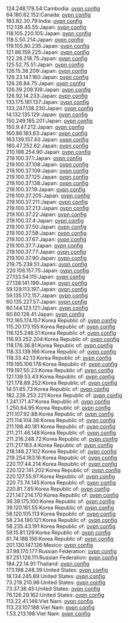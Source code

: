 124.248.178.54:Cambodia: [ovpn config](vpn/124_248_178_54.ovpn)  
64.180.62.152:Canada: [ovpn config](vpn/64_180_62_152.ovpn)  
183.82.30.79:India: [ovpn config](vpn/183_82_30_79.ovpn)  
112.139.45.55:Japan: [ovpn config](vpn/112_139_45_55.ovpn)  
118.105.220.105:Japan: [ovpn config](vpn/118_105_220_105.ovpn)  
118.5.50.214:Japan: [ovpn config](vpn/118_5_50_214.ovpn)  
119.105.80.235:Japan: [ovpn config](vpn/119_105_80_235.ovpn)  
121.86.159.225:Japan: [ovpn config](vpn/121_86_159_225.ovpn)  
122.26.218.75:Japan: [ovpn config](vpn/122_26_218_75.ovpn)  
125.52.75.51:Japan: [ovpn config](vpn/125_52_75_51.ovpn)  
126.15.38.209:Japan: [ovpn config](vpn/126_15_38_209.ovpn)  
126.23.147.160:Japan: [ovpn config](vpn/126_23_147_160.ovpn)  
126.26.84.75:Japan: [ovpn config](vpn/126_26_84_75.ovpn)  
126.39.209.109:Japan: [ovpn config](vpn/126_39_209_109.ovpn)  
126.92.14.233:Japan: [ovpn config](vpn/126_92_14_233.ovpn)  
133.175.181.137:Japan: [ovpn config](vpn/133_175_181_137.ovpn)  
133.247.138.230:Japan: [ovpn config](vpn/133_247_138_230.ovpn)  
14.132.135.129:Japan: [ovpn config](vpn/14_132_135_129.ovpn)  
150.249.185.201:Japan: [ovpn config](vpn/150_249_185_201.ovpn)  
150.9.47.212:Japan: [ovpn config](vpn/150_9_47_212.ovpn)  
160.86.183.63:Japan: [ovpn config](vpn/160_86_183_63.ovpn)  
163.139.157.43:Japan: [ovpn config](vpn/163_139_157_43.ovpn)  
180.47.252.62:Japan: [ovpn config](vpn/180_47_252_62.ovpn)  
210.198.254.90:Japan: [ovpn config](vpn/210_198_254_90.ovpn)  
219.100.37.1:Japan: [ovpn config](vpn/219_100_37_1.ovpn)  
219.100.37.108:Japan: [ovpn config](vpn/219_100_37_108.ovpn)  
219.100.37.109:Japan: [ovpn config](vpn/219_100_37_109.ovpn)  
219.100.37.125:Japan: [ovpn config](vpn/219_100_37_125.ovpn)  
219.100.37.138:Japan: [ovpn config](vpn/219_100_37_138.ovpn)  
219.100.37.19:Japan: [ovpn config](vpn/219_100_37_19.ovpn)  
219.100.37.205:Japan: [ovpn config](vpn/219_100_37_205.ovpn)  
219.100.37.211:Japan: [ovpn config](vpn/219_100_37_211.ovpn)  
219.100.37.213:Japan: [ovpn config](vpn/219_100_37_213.ovpn)  
219.100.37.22:Japan: [ovpn config](vpn/219_100_37_22.ovpn)  
219.100.37.4:Japan: [ovpn config](vpn/219_100_37_4.ovpn)  
219.100.37.50:Japan: [ovpn config](vpn/219_100_37_50.ovpn)  
219.100.37.58:Japan: [ovpn config](vpn/219_100_37_58.ovpn)  
219.100.37.67:Japan: [ovpn config](vpn/219_100_37_67.ovpn)  
219.100.37.7:Japan: [ovpn config](vpn/219_100_37_7.ovpn)  
219.100.37.77:Japan: [ovpn config](vpn/219_100_37_77.ovpn)  
219.100.37.90:Japan: [ovpn config](vpn/219_100_37_90.ovpn)  
219.75.239.51:Japan: [ovpn config](vpn/219_75_239_51.ovpn)  
220.108.157.75:Japan: [ovpn config](vpn/220_108_157_75.ovpn)  
27.133.54.115:Japan: [ovpn config](vpn/27_133_54_115.ovpn)  
27.138.141.199:Japan: [ovpn config](vpn/27_138_141_199.ovpn)  
59.129.113.197:Japan: [ovpn config](vpn/59_129_113_197.ovpn)  
59.135.172.157:Japan: [ovpn config](vpn/59_135_172_157.ovpn)  
60.135.227.57:Japan: [ovpn config](vpn/60_135_227_57.ovpn)  
60.144.123.121:Japan: [ovpn config](vpn/60_144_123_121.ovpn)  
60.60.126.41:Japan: [ovpn config](vpn/60_60_126_41.ovpn)  
112.165.174.157:Korea Republic of: [ovpn config](vpn/112_165_174_157.ovpn)  
115.20.173.155:Korea Republic of: [ovpn config](vpn/115_20_173_155.ovpn)  
116.125.246.51:Korea Republic of: [ovpn config](vpn/116_125_246_51.ovpn)  
116.93.252.204:Korea Republic of: [ovpn config](vpn/116_93_252_204.ovpn)  
118.176.36.81:Korea Republic of: [ovpn config](vpn/118_176_36_81.ovpn)  
118.33.139.166:Korea Republic of: [ovpn config](vpn/118_33_139_166.ovpn)  
118.33.42.13:Korea Republic of: [ovpn config](vpn/118_33_42_13.ovpn)  
119.195.106.178:Korea Republic of: [ovpn config](vpn/119_195_106_178.ovpn)  
119.197.50.23:Korea Republic of: [ovpn config](vpn/119_197_50_23.ovpn)  
121.139.53.43:Korea Republic of: [ovpn config](vpn/121_139_53_43.ovpn)  
121.178.89.252:Korea Republic of: [ovpn config](vpn/121_178_89_252.ovpn)  
14.51.65.73:Korea Republic of: [ovpn config](vpn/14_51_65_73.ovpn)  
182.226.253.221:Korea Republic of: [ovpn config](vpn/182_226_253_221.ovpn)  
1.241.171.47:Korea Republic of: [ovpn config](vpn/1_241_171_47.ovpn)  
1.250.64.95:Korea Republic of: [ovpn config](vpn/1_250_64_95.ovpn)  
211.107.92.88:Korea Republic of: [ovpn config](vpn/211_107_92_88.ovpn)  
211.114.104.38:Korea Republic of: [ovpn config](vpn/211_114_104_38.ovpn)  
211.198.40.181:Korea Republic of: [ovpn config](vpn/211_198_40_181.ovpn)  
211.211.46.148:Korea Republic of: [ovpn config](vpn/211_211_46_148.ovpn)  
211.216.248.72:Korea Republic of: [ovpn config](vpn/211_216_248_72.ovpn)  
211.217.163.4:Korea Republic of: [ovpn config](vpn/211_217_163_4.ovpn)  
218.148.27.102:Korea Republic of: [ovpn config](vpn/218_148_27_102.ovpn)  
219.254.183.16:Korea Republic of: [ovpn config](vpn/219_254_183_16.ovpn)  
220.117.44.214:Korea Republic of: [ovpn config](vpn/220_117_44_214.ovpn)  
220.122.141.202:Korea Republic of: [ovpn config](vpn/220_122_141_202.ovpn)  
220.127.55.97:Korea Republic of: [ovpn config](vpn/220_127_55_97.ovpn)  
220.73.74.145:Korea Republic of: [ovpn config](vpn/220_73_74_145.ovpn)  
220.81.7.85:Korea Republic of: [ovpn config](vpn/220_81_7_85.ovpn)  
221.147.214.170:Korea Republic of: [ovpn config](vpn/221_147_214_170.ovpn)  
36.39.175.100:Korea Republic of: [ovpn config](vpn/36_39_175_100.ovpn)  
39.120.161.55:Korea Republic of: [ovpn config](vpn/39_120_161_55.ovpn)  
58.120.105.113:Korea Republic of: [ovpn config](vpn/58_120_105_113.ovpn)  
58.234.190.121:Korea Republic of: [ovpn config](vpn/58_234_190_121.ovpn)  
58.235.43.191:Korea Republic of: [ovpn config](vpn/58_235_43_191.ovpn)  
59.15.81.129:Korea Republic of: [ovpn config](vpn/59_15_81_129.ovpn)  
61.74.188.156:Korea Republic of: [ovpn config](vpn/61_74_188_156.ovpn)  
201.130.147.126:Mexico: [ovpn config](vpn/201_130_147_126.ovpn)  
37.98.170.177:Russian Federation: [ovpn config](vpn/37_98_170_177.ovpn)  
87.251.126.111:Russian Federation: [ovpn config](vpn/87_251_126_111.ovpn)  
184.22.14.91:Thailand: [ovpn config](vpn/184_22_14_91.ovpn)  
173.198.248.39:United States: [ovpn config](vpn/173_198_248_39.ovpn)  
18.134.245.89:United States: [ovpn config](vpn/18_134_245_89.ovpn)  
73.219.210.96:United States: [ovpn config](vpn/73_219_210_96.ovpn)  
73.37.38.45:United States: [ovpn config](vpn/73_37_38_45.ovpn)  
76.126.29.162:United States: [ovpn config](vpn/76_126_29_162.ovpn)  
113.22.41.146:Viet Nam: [ovpn config](vpn/113_22_41_146.ovpn)  
113.23.107.188:Viet Nam: [ovpn config](vpn/113_23_107_188.ovpn)  
1.53.213.198:Viet Nam: [ovpn config](vpn/1_53_213_198.ovpn)  
